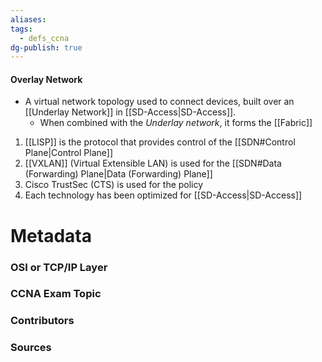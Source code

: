 ```yaml
---
aliases: 
tags:
  - defs_ccna
dg-publish: true
---
```

#### Overlay Network
- A virtual network topology used to connect devices, built over an [[Underlay Network]] in [[SD-Access|SD-Access]].
	- When combined with the *Underlay network*, it forms the [[Fabric]]

1. [[LISP]] is the protocol that provides control of the [[SDN#Control Plane|Control Plane]]
2. [[VXLAN]] (Virtual Extensible LAN) is used for the [[SDN#Data (Forwarding) Plane|Data (Forwarding) Plane]]
3. Cisco TrustSec (CTS) is used for the policy
4. Each technology has been optimized for [[SD-Access|SD-Access]]

# Metadata
### OSI or TCP/IP Layer

### CCNA Exam Topic

### Contributors

### Sources

